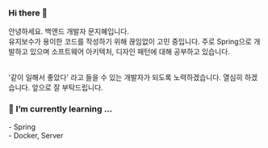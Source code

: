 ### Hi there 👋

 안녕하세요. 백앤드 개발자 문지혜입니다.</br>
 유지보수가 용이한 코드를 작성하기 위해 끊임없이 고민 중입니다. 주로 Spring으로 개발하고 있으며 소프트웨어 아키텍처, 디자인 패턴에 대해 공부하고 있습니다.</br></br>
 
 '같이 일해서 좋았다' 라고 들을 수 있는 개발자가 되도록 노력하겠습니다. 열심히 하겠습니다. 앞으로 잘 부탁드립니다.<br>

 <h3>🌱 I’m currently learning ...</h3>
- Spring</br>
- Docker, Server
